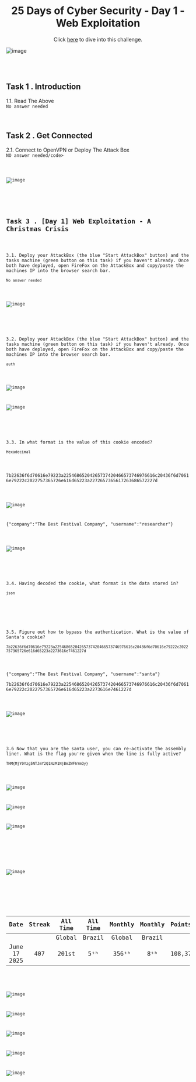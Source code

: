 <h1 align="center">25 Days of Cyber Security - Day 1 - Web Exploitation</h1> 

<p align="center"> Click <a href="https://tryhackme.com/room/learncyberin25days"> here</a> to dive into this challenge.</p>

![image](https://github.com/user-attachments/assets/94fa969a-5ec7-4428-8a23-d98e48d319c7)


<br>
<br>


<h2>Task 1 . Introduction</h2>

<p>1.1. Read The Above<br>
<code>No answer needed</code></p>

<br>

<h2> Task 2 . Get Connected</h2>

<p>2.1. Connect to OpenVPN or Deploy The Attack Box<br>
<code>NO answer needed/code></p>

![image](https://github.com/user-attachments/assets/9f922fc6-6954-45f7-be85-c03a276df21d)


<br>

<h2>Task 3 . [Day 1] Web Exploitation - A Christmas Crisis</h2>

<p>3.1. Deploy your AttackBox (the blue "Start AttackBox" button) and the tasks machine (green button on this task) if you haven't already. Once both have deployed, open FireFox on the AttackBox and copy/paste the machines IP into the browser search bar.<br>
<code>No answer needed</code></p>

![image](https://github.com/user-attachments/assets/8abe9257-c641-4974-8da5-8f868f6775d2)


<br>

<p>3.2. Deploy your AttackBox (the blue "Start AttackBox" button) and the tasks machine (green button on this task) if you haven't already. Once both have deployed, open FireFox on the AttackBox and copy/paste the machines IP into the browser search bar.<br>
<code>auth</code></p>

![image](https://github.com/user-attachments/assets/471b4708-cc55-406d-a5a9-b6382fb72ce4)

![image](https://github.com/user-attachments/assets/8bc819c8-ce8c-4cd3-8005-24a452b87f5c)


<br>

<p>3.3. In what format is the value of this cookie encoded?<br>
<code>Hexadecimal</code></p>

<p>7b22636f6d70616e79223a22546865204265737420466573746976616c20436f6d70616e79222c2022757365726e616d65223a2272657365617263686572227d</p>

![image](https://github.com/user-attachments/assets/0d0bf563-34ac-4142-ae18-b8bc8fae882f)

<p>{"company":"The Best Festival Company", "username":"researcher"}</p>

![image](https://github.com/user-attachments/assets/3204094c-246d-4eea-8213-3f88c5e3c2aa)

<br>

<p>3.4. Having decoded the cookie, what format is the data stored in?<br>
<code>json</code></p>

<br>

<p>3.5. Figure out how to bypass the authentication. What is the value of Santa's cookie?<br>
<code>7b22636f6d70616e79223a22546865204265737420466573746976616c20436f6d70616e79222c2022757365726e616d65223a2273616e7461227d</code></p>

<p>{"company":"The Best Festival Company", "username":"santa"}<br>
7b22636f6d70616e79223a22546865204265737420466573746976616c20436f6d70616e79222c2022757365726e616d65223a2273616e7461227d</p>

![image](https://github.com/user-attachments/assets/f18c237b-5b17-4858-9295-ccd2df6852fa)


<br>

<p>3.6 Now that you are the santa user, you can re-activate the assembly line!. What is the flag you're given when the line is fully active?<br>
<code>THM{MjY0Yzg5NTJmY2Q1NzM1NjBmZWFhYmQy}</code></p>

![image](https://github.com/user-attachments/assets/eb3d5722-127c-469f-9671-91a75f2326b7)

![image](https://github.com/user-attachments/assets/baf0340b-3c7b-4777-8aa6-8f90b989beab)

![image](https://github.com/user-attachments/assets/f528f744-8e71-4f93-86b8-c86e10604784)


<br>
<br>

![image](https://github.com/user-attachments/assets/81ba1abb-3204-44b6-b2c5-dc0797508687)

<br>


<div align="center">

| Date              | Streak   | All Time     | All Time     | Monthly     | Monthly    | Points   | Rooms     | Badges    |
| :---------------: | :------: | :----------: | :----------: | :---------: | :--------: | :------  | :-------: | :-------: |
|                   |          |    Global    |    Brazil    |    Global   |   Brazil   |          | Completed |           |
| June 17 2025      | 407      |     201st    |      5ᵗʰ     |     356ᵗʰ   |     8ᵗʰ    |  108,373 |    783    |     63    |

</div>

![image](https://github.com/user-attachments/assets/7a5d5fe5-e5cd-4dd3-95f6-9a820a9b21ce)


![image](https://github.com/user-attachments/assets/0c5e9076-a3bf-4d63-91b6-7889e51690fa)


![image](https://github.com/user-attachments/assets/4bfeae06-ec44-4595-8137-51f39d3e2b4b)

![image](https://github.com/user-attachments/assets/9d2bad22-1ce9-4fd1-a77e-17f133684a35)


![image](https://github.com/user-attachments/assets/5b1068b5-60b1-421d-be26-3a85d8286921)

